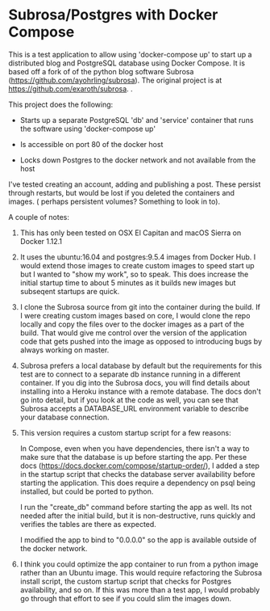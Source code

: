# Subrosa/Postgres with Docker Compose

This is a test application to allow using  'docker-compose up' to start up a distributed blog and PostgreSQL database using Docker Compose. It is based off a fork of of the python blog software Subrosa (https://github.com/ayohrling/subrosa).  The original project is at https://github.com/exaroth/subrosa.
. 

This project does the following:

- Starts up a separate PostgreSQL 'db' and 'service' container that runs the software using 'docker-compose up'

- Is accessible on port 80 of the docker host

- Locks down Postgres to the docker network and not available from the host

I've tested creating an account, adding and publishing a post.  These persist through restarts, but would be lost if you deleted the containers and images. ( perhaps persistent volumes?  Something to look in to).

A couple of notes:

  1) This has only been tested on OSX El Capitan and macOS Sierra on Docker 1.12.1

  2) It uses the ubuntu:16.04 and postgres:9.5.4 images from Docker Hub.  I would extend those images to create custom images to speed start up but I wanted to "show my work", so to speak.  This does increase the initial startup time to about 5 minutes as it builds new images but subseqent startups are quick.
  
  3) I clone the Subrosa source from git into the container during the build.  If I were creating custom images based on core, I would clone the repo locally and copy the files over to the docker images as a part of the build. That would give me control over the version of the application code that gets pushed into the image as opposed to introducing bugs by always working on master.

  4) Subrosa prefers a local database by default but the requirements for this test are to connect to a separate db instance running in a different container. If you dig into the Subrosa docs, you will find details about installing into a Heroku instance with a remote database.  The docs don't go into detail, but if you look at the code as well, you can see that Subrosa accepts a DATABASE_URL environment variable to describe your database connection.

  5) This version requires a custom startup script for a few reasons:

      In Compose, even when you have dependencies, there isn't a way to make sure that the database is up before starting the app.  Per these docs (https://docs.docker.com/compose/startup-order/), I added a step in the startup script that checks the database server availability before starting the application.  This does require a dependency on psql being installed, but could be ported to python.

     I run the "create_db" command before starting the app as well.  Its not needed after the initial build, but it is non-destructive, runs quickly and verifies the tables are there as expected.

     I modified the app to bind to "0.0.0.0" so the app is available outside of the docker network.

  6) I think you could optimize the app container to run from a python image rather than an Ubuntu image.  This would require refactoring the Subrosa install script, the custom startup script that checks for Postgres availability, and so on.  If this was more than a test app, I would probably go through that effort to see if you could slim the images down.
  
